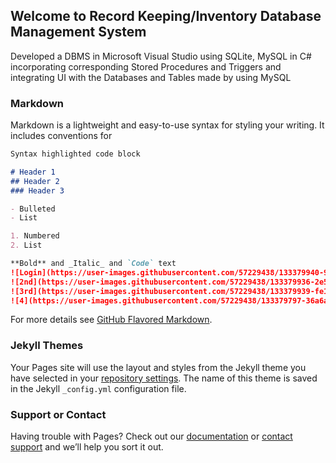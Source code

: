 ## Welcome to Record Keeping/Inventory Database Management System

Developed a DBMS in Microsoft Visual Studio using SQLite, MySQL in C# incorporating
corresponding Stored Procedures and Triggers and integrating UI with the Databases and Tables made
by using MySQL
### Markdown

Markdown is a lightweight and easy-to-use syntax for styling your writing. It includes conventions for

```markdown
Syntax highlighted code block

# Header 1
## Header 2
### Header 3

- Bulleted
- List

1. Numbered
2. List

**Bold** and _Italic_ and `Code` text
![Login](https://user-images.githubusercontent.com/57229438/133379940-9804e07a-6478-44ac-8a79-78429b07b76d.PNG)
![2nd](https://user-images.githubusercontent.com/57229438/133379936-2e53c252-4d9e-481e-9a99-65cccbebbd5f.PNG)
![3rd](https://user-images.githubusercontent.com/57229438/133379939-fe1d8bf1-1d8b-4d9d-b65e-42ff8bef0f8f.PNG)
![4](https://user-images.githubusercontent.com/57229438/133379797-36a6a01d-d95f-4e38-9e0e-e0ea796d776d.png)


```

For more details see [GitHub Flavored Markdown](https://guides.github.com/features/mastering-markdown/).

### Jekyll Themes

Your Pages site will use the layout and styles from the Jekyll theme you have selected in your [repository settings](https://github.com/Ash-web/Record_Keeping_DBMS/settings/pages). The name of this theme is saved in the Jekyll `_config.yml` configuration file.

### Support or Contact

Having trouble with Pages? Check out our [documentation](https://docs.github.com/categories/github-pages-basics/) or [contact support](https://support.github.com/contact) and we’ll help you sort it out.
